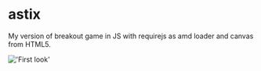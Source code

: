 # astix
My version of breakout game in JS with requirejs as amd loader and canvas from HTML5.

!['First look'](http://projects.tiptopdesign.pl/astix/images/astix.png)
